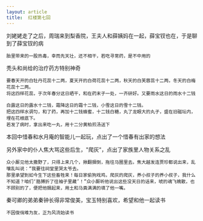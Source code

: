 ```yaml
---
layout: article
title:  红楼第七回
---
```


刘姥姥走了之后，周瑞来到梨香院，王夫人和薛姨妈在一起，薛宝钗也在，于是聊到了薛宝钗的病

```
胎里带来的一股热毒，幸而先天壮，还不相干，若吃寻常药，是不中用的
```

秃头和尚给的治疗药方特别神奇

```
要春天开的白牡丹花蕊十二两，夏天开的白荷花蕊十二两，秋天的白芙蓉蕊十二两，冬天的白梅花蕊十二两。
将这四样花蕊，于次年春分这日晒干，和在药末子一处，一齐研好。又要雨水这日的雨水十二钱

白露这日的露水十二钱，霜降这日的霜十二钱，小雪这日的雪十二钱。
把这四样水调匀，和了药，再加十二钱蜂蜜，十二钱白糖，丸了龙眼大的丸子，盛在旧磁坛内，埋在花根底下。
若发了病时，拿出来吃一丸，用十二分黄柏煎汤送下
```

本回中惜春和水月庵的智能儿一起玩，点出了一个惜春有出家的想法

另外家中的仆人焦大骂这些后生，"爬灰"，点出了家族里人物关系之乱

```
众小厮见他太撒野了，只得上来几个，揪翻捆倒，拖往马圈里去。焦大越发连贾珍都说出来，乱嚷乱叫说：“我要往祠堂里哭太爷去。
那里承望到如今生下这些畜牲来！每日家偷狗戏鸡，爬灰的爬灰，养小叔子的养小叔子，我什么不知道？咱们‘胳膊折了往袖子里藏’！”众小厮听他说出这些没天日的话来，唬的魂飞魄散，也不顾别的了，便把他捆起来，用土和马粪满满的填了他一嘴。
```

秦可卿的弟弟秦钟长得非常俊美，宝玉特别喜欢，希望和他一起读书

```
不因俊俏难为友，正为风流始读书
```